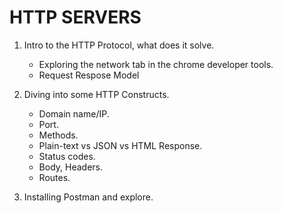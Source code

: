 # HTTP SERVERS
1. Intro to the HTTP Protocol, what does it solve.
    - Exploring the network tab in the chrome developer tools.
    - Request Respose Model

2. Diving into some HTTP Constructs.
    - Domain name/IP.
    - Port.
    - Methods.
    - Plain-text vs JSON vs HTML Response.
    - Status codes.
    - Body, Headers.
    - Routes.

3. Installing Postman and explore.